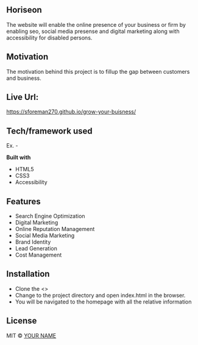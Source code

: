 ## Horiseon
The website will enable the online presence of your business or firm by enabling seo, social media presense and digital marketing along with accessibility for disabled persons. 

## Motivation
The motivation behind this project is to fillup the gap between customers and business.

## Live Url:
https://sforeman270.github.io/grow-your-buisness/

## Tech/framework used
Ex. -

<b>Built with</b>
- HTML5
- CSS3
- Accessibility 

## Features
- Search Engine Optimization
- Digital Marketing
- Online Reputation Management
- Social Media Marketing
- Brand Identity
- Lead Generation
- Cost Management

## Installation
- Clone the <>
- Change to the project directory and open index.html in the browser.
- You will be navigated to the homepage with all the relative information


## License

MIT © [YOUR NAME]()
